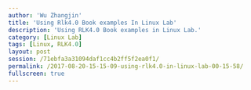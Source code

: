 ```yaml
---
author: 'Wu Zhangjin'
title: 'Using Rlk4.0 Book examples In Linux Lab'
description: 'Using RLK4.0 Book examples in Linux Lab.'
category: [Linux Lab]
tags: [Linux, RLK4.0]
layout: post
session: /71ebfa3a31094daf1cc4b2ff5f2ea0f1/
permalink: /2017-08-20-15-15-09-using-rlk4.0-in-linux-lab-00-15-58/
fullscreen: true
---
```

